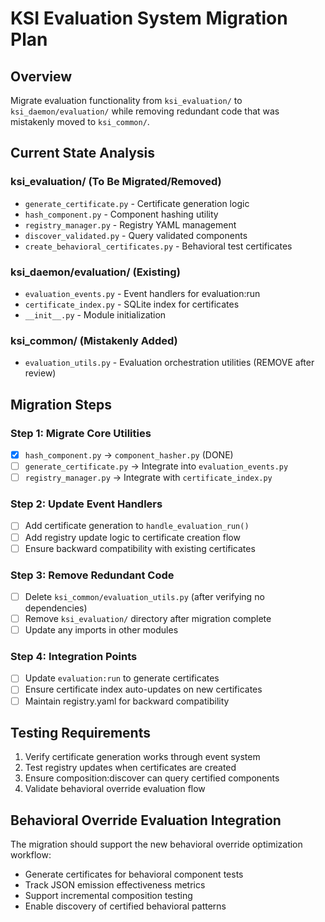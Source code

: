 # KSI Evaluation System Migration Plan

## Overview
Migrate evaluation functionality from `ksi_evaluation/` to `ksi_daemon/evaluation/` while removing redundant code that was mistakenly moved to `ksi_common/`.

## Current State Analysis

### ksi_evaluation/ (To Be Migrated/Removed)
- `generate_certificate.py` - Certificate generation logic
- `hash_component.py` - Component hashing utility
- `registry_manager.py` - Registry YAML management
- `discover_validated.py` - Query validated components
- `create_behavioral_certificates.py` - Behavioral test certificates

### ksi_daemon/evaluation/ (Existing)
- `evaluation_events.py` - Event handlers for evaluation:run
- `certificate_index.py` - SQLite index for certificates
- `__init__.py` - Module initialization

### ksi_common/ (Mistakenly Added)
- `evaluation_utils.py` - Evaluation orchestration utilities (REMOVE after review)

## Migration Steps

### Step 1: Migrate Core Utilities
- [x] `hash_component.py` → `component_hasher.py` (DONE)
- [ ] `generate_certificate.py` → Integrate into `evaluation_events.py`
- [ ] `registry_manager.py` → Integrate with `certificate_index.py`

### Step 2: Update Event Handlers
- [ ] Add certificate generation to `handle_evaluation_run()`
- [ ] Add registry update logic to certificate creation flow
- [ ] Ensure backward compatibility with existing certificates

### Step 3: Remove Redundant Code
- [ ] Delete `ksi_common/evaluation_utils.py` (after verifying no dependencies)
- [ ] Remove `ksi_evaluation/` directory after migration complete
- [ ] Update any imports in other modules

### Step 4: Integration Points
- [ ] Update `evaluation:run` to generate certificates
- [ ] Ensure certificate index auto-updates on new certificates
- [ ] Maintain registry.yaml for backward compatibility

## Testing Requirements
1. Verify certificate generation works through event system
2. Test registry updates when certificates are created
3. Ensure composition:discover can query certified components
4. Validate behavioral override evaluation flow

## Behavioral Override Evaluation Integration
The migration should support the new behavioral override optimization workflow:
- Generate certificates for behavioral component tests
- Track JSON emission effectiveness metrics
- Support incremental composition testing
- Enable discovery of certified behavioral patterns